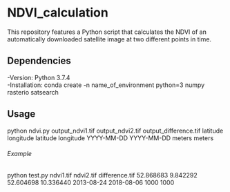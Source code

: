 # NDVI_calculation
This repository features a Python script that calculates the NDVI of an automatically downloaded satellite image at two different points in time.

## Dependencies
-Version: Python 3.7.4<br/>
-Installation: conda create -n name_of_environment python=3 numpy rasterio satsearch

## Usage
python ndvi.py output_ndvi1.tif output_ndvi2.tif output_difference.tif latitude longitude latitude longitude YYYY-MM-DD YYYY-MM-DD meters meters
###### Example
python test.py ndvi1.tif ndvi2.tif difference.tif 52.868683 9.842292 52.604698 10.336440 2013-08-24 2018-08-06 1000 1000